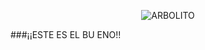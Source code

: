 <p align="center">
  <img src="https://cdna.artstation.com/p/assets/covers/images/002/727/732/large/lurils-eduardo-pixelartcopia.jpg?1465016279" alt="ARBOLITO"/>

<p style="text-allign: center;"> ###¡¡ESTE ES EL BU ENO!! </p>
